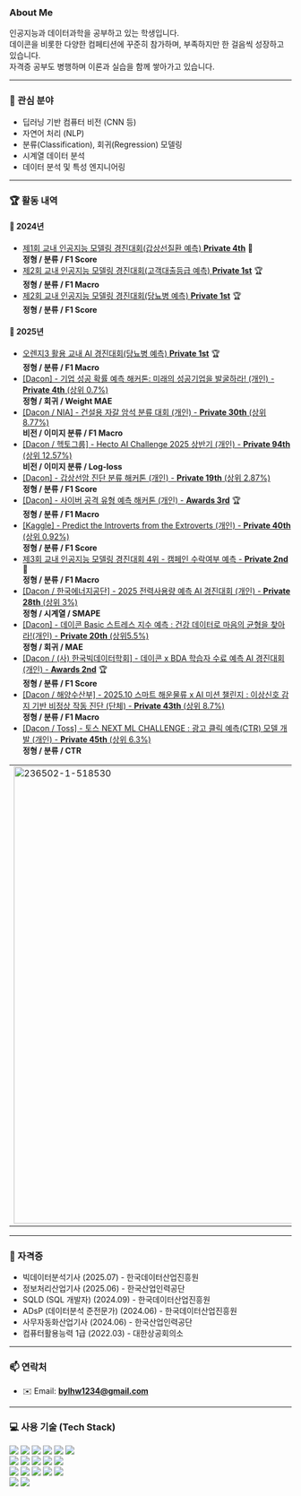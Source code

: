### About Me
인공지능과 데이터과학을 공부하고 있는 학생입니다.  
데이콘을 비롯한 다양한 컴페티션에 꾸준히 참가하며, 부족하지만 한 걸음씩 성장하고 있습니다.  
자격증 공부도 병행하며 이론과 실습을 함께 쌓아가고 있습니다.

---

### 📝 관심 분야
- 딥러닝 기반 컴퓨터 비전 (CNN 등)
- 자연어 처리 (NLP)
- 분류(Classification), 회귀(Regression) 모델링
- 시계열 데이터 분석
- 데이터 분석 및 특성 엔지니어링

---

### 🏆 활동 내역

#### 📅 2024년
- [제1회 교내 인공지능 모델링 경진대회(갑상선질환 예측) **Private 4th**](https://www.kaggle.com/competitions/scu-ai-competition-202401) 🥈  
  **정형 / 분류 / F1 Score** 
- [제2회 교내 인공지능 모델링 경진대회(고객대출등급 예측) **Private 1st**](https://www.kaggle.com/t/71f39af9b12e4e21a1af0ae81b4ef437) 🏆  
  **정형 / 분류 / F1 Macro** 
- [제2회 교내 인공지능 모델링 경진대회(당뇨병 예측) **Private 1st**](https://www.kaggle.com/t/926f65fe01d04957b0c0b5846626f768) 🏆  
  **정형 / 분류 / F1 Score**

#### 📅 2025년
- [오렌지3 활용 교내 AI 경진대회(당뇨병 예측) **Private 1st**](https://www.kaggle.com/t/3fa114d5545b48b499f1c3f80070042c) 🏆  
  **정형 / 분류 / F1 Macro** 
- [[Dacon] - 기업 성공 확률 예측 해커톤: 미래의 성공기업을 발굴하라! (개인) - **Private 4th** (상위 0.7%)](https://dacon.io/competitions/official/236475/overview/description)  
  **정형 / 회귀 / Weight MAE**
- [[Dacon / NIA] - 건설용 자갈 암석 분류 대회 (개인) - **Private 30th** (상위 8.77%)](https://dacon.io/competitions/official/236471/overview/description)  
  **비전 / 이미지 분류 / F1 Macro**
- [[Dacon / 헥토그룹] - Hecto AI Challenge 2025 상반기 (개인) - **Private 94th** (상위 12.57%)](https://dacon.io/competitions/official/236493/overview/description)  
  **비전 / 이미지 분류 / Log-loss**
- [[Dacon] - 갑상선암 진단 분류 해커톤 (개인) - **Private 19th** (상위 2.87%)](https://dacon.io/competitions/official/236488/overview/description)   
  **정형 / 분류 / F1 Score**
- [[Dacon] - 사이버 공격 유형 예측 해커톤 (개인) - **Awards 3rd**](https://dacon.io/competitions/official/236502/overview/description) 🏆  
  **정형 / 분류 / F1 Macro**
- [[Kaggle] - Predict the Introverts from the Extroverts (개인) - **Private 40th** (상위 0.92%)](https://www.kaggle.com/competitions/playground-series-s5e7/overview/description)   
  **정형 / 분류 / F1 Score**
- [제3회 교내 인공지능 모델링 경진대회 4위 - 캠페인 수락여부 예측 - **Private 2nd**](https://www.kaggle.com/t/6f4c86249cb040f5bbb88255d8585bcf)🥈  
  **정형 / 분류 / F1 Macro**
- [[Dacon / 한국에너지공단] - 2025 전력사용량 예측 AI 경진대회 (개인) - **Private 28th** (상위 3%)](https://dacon.io/competitions/official/236531/overview/description)  
  **정형 / 시계열 / SMAPE**
- [[Dacon] - 데이콘 Basic 스트레스 지수 예측 : 건강 데이터로 마음의 균형을 찾아라!(개인) - **Private 20th** (상위5.5%)](https://dacon.io/competitions/official/236526/overview/description)  
  **정형 / 회귀 / MAE**  
- [[Dacon / (사) 한국빅데이터학회] - 데이콘 x BDA 학습자 수료 예측 AI 경진대회(개인) - **Awards 2nd**](https://dacon.io/competitions/official/236519/overview/description) 🏆  
  **정형 / 분류 / F1 Score**
- [[Dacon / 해양수산부] - 2025.10 스마트 해운물류 x AI 미션 챌린지 : 이상신호 감지 기반 비정상 작동 진단 (단체) - **Private 43th** (상위 8.7%)](https://dacon.io/competitions/official/236590/overview/description)  
  **정형 / 분류 / F1 Macro**
- [[Dacon / Toss] - 토스 NEXT ML CHALLENGE : 광고 클릭 예측(CTR) 모델 개발 (개인) - **Private 45th** (상위 6.3%)](https://dacon.io/competitions/official/236575/overview/description)  
  **정형 / 분류 / CTR**

<table>
  <tr>
    <td><img width="1054" height="816" alt="236502-1-518530" src="https://github.com/user-attachments/assets/06b5e8b1-f454-4de1-bc49-744fc2ce8a82" /></td>
    <td><img width="1054" height="816" alt="Image" src="https://github.com/user-attachments/assets/e9b0c459-8d65-458d-b8fa-ac721a18390d" /></td>
  </tr>
</table>

---

### 📜 자격증
- 빅데이터분석기사 (2025.07) - 한국데이터산업진흥원  
- 정보처리산업기사 (2025.06) - 한국산업인력공단  
- SQLD (SQL 개발자) (2024.09) - 한국데이터산업진흥원  
- ADsP (데이터분석 준전문가) (2024.06) - 한국데이터산업진흥원  
- 사무자동화산업기사 (2024.06) - 한국산업인력공단  
- 컴퓨터활용능력 1급 (2022.03) - 대한상공회의소  



---

### 📫 연락처
- ✉️ Email: **bylhw1234@gmail.com**

---

### 💻 사용 기술 (Tech Stack)

<div align="left">

<!-- Python & Data Science -->
<img src="https://img.shields.io/badge/Python-3776AB?style=flat-square&logo=python&logoColor=white" />
<img src="https://img.shields.io/badge/Pandas-150458?style=flat-square&logo=pandas&logoColor=white" />
<img src="https://img.shields.io/badge/Numpy-013243?style=flat-square&logo=numpy&logoColor=white" />
<img src="https://img.shields.io/badge/Scikit--Learn-F7931E?style=flat-square&logo=scikit-learn&logoColor=white" />
<img src="https://img.shields.io/badge/Matplotlib-11557C?style=flat-square&logo=plotly&logoColor=white" />
<img src="https://img.shields.io/badge/Seaborn-3776AB?style=flat-square&logo=python&logoColor=white" />

<br/>

<!-- ML/DL Libraries -->
<img src="https://img.shields.io/badge/PyTorch-EE4C2C?style=flat-square&logo=pytorch&logoColor=white" />
<img src="https://img.shields.io/badge/TensorFlow-FF6F00?style=flat-square&logo=tensorflow&logoColor=white" />
<img src="https://img.shields.io/badge/LightGBM-00B200?style=flat-square&logo=lightgbm&logoColor=white" />
<img src="https://img.shields.io/badge/XGBoost-FF6600?style=flat-square&logo=xgboost&logoColor=white" />
<img src="https://img.shields.io/badge/CatBoost-9A1C1C?style=flat-square&logo=catboost&logoColor=white" />

<br/>

<!-- Tools -->
<img src="https://img.shields.io/badge/VSCode-007ACC?style=flat-square&logo=visualstudiocode&logoColor=white" />
<img src="https://img.shields.io/badge/Colab-F9AB00?style=flat-square&logo=googlecolab&logoColor=white" />
<img src="https://img.shields.io/badge/Jupyter-F37626?style=flat-square&logo=jupyter&logoColor=white" />
<img src="https://img.shields.io/badge/Git-F05032?style=flat-square&logo=git&logoColor=white" />
<img src="https://img.shields.io/badge/GitHub-181717?style=flat-square&logo=github&logoColor=white" />

<br/>

<!-- Programming Languages -->
<img src="https://img.shields.io/badge/C-A8B9CC?style=flat-square&logo=c&logoColor=white" />
<img src="https://img.shields.io/badge/Java-007396?style=flat-square&logo=java&logoColor=white" />

</div>
